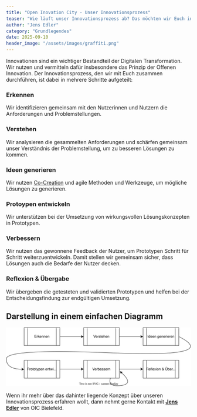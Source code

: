 ```yaml
---
title: "Open Inovation City - Unser Innovationsprozess"
teaser: "Wie läuft unser Innovationsprozess ab? Das möchten wir Euch in kurzer und prägnanter Art darstellen."
author: "Jens Edler"
category: "Grundlegendes"
date: 2025-09-10
header_image: "/assets/images/graffiti.png"
---
```

Innovationen sind ein wichtiger Bestandteil der Digitalen Transformation. Wir nutzen und vermitteln dafür insbesondere das Prinzip der Offenen Innovation. Der Innovationsprozess, den wir mit Euch zusammen durchführen, ist dabei in mehrere Schritte aufgeteilt:

### Erkennen
Wir identifizieren gemeinsam mit den Nutzerinnen und Nutzern die Anforderungen und Problemstellungen.

### Verstehen
Wir analysieren die gesammelten Anforderungen und schärfen gemeinsam unser Verständnis der Problemstellung, um zu besseren Lösungen zu kommen.

### Ideen generieren 
Wir nutzen <a href="https://de.wikipedia.org/wiki/Co-Creation" target="_blank">Co-Creation</a> und agile Methoden und Werkzeuge, um mögliche Lösungen zu generieren.

### Protoypen entwickeln  
Wir unterstützen bei der Umsetzung von wirkungsvollen Lösungskonzepten in Prototypen.

### Verbessern
Wir nutzen das gewonnene Feedback der Nutzer, um Prototypen Schritt für Schritt weiterzuentwickeln. Damit stellen wir gemeinsam sicher, dass Lösungen auch die Bedarfe der Nutzer decken.

### Reflexion & Übergabe
Wir übergeben die getesteten und validierten Prototypen und helfen bei der Entscheidungsfindung zur endgültigen Umsetzung.

## Darstellung in einem einfachen Diagramm
![Darstellung Schema des Innvationsprozesses](/assets/images/beitraege/innovationsprozess-diagramm.svg "Schema des Innvationsprozesses")


Wenn ihr mehr über das dahinter liegende Konzept über unseren Innovationsprozess erfahren wollt, dann nehmt gerne Kontakt mit **[Jens Edler](https://www.linkedin.com/in/jens-edler-059aaa5/)** von OIC Bielefeld.
